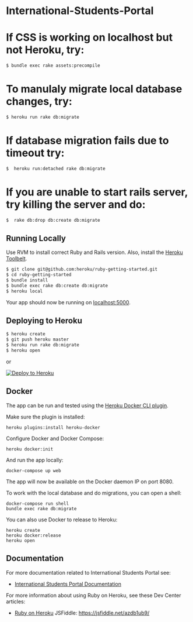 # International-Students-Portal

# If CSS is working on localhost but not Heroku, try:
```sh
$ bundle exec rake assets:precompile
```
# To manulaly migrate local database changes, try:
```sh
$ heroku run rake db:migrate
```

# If database migration fails due to timeout try:
```sh
$  heroku run:detached rake db:migrate
```

# If you are unable to start rails server, try killing the server and do:
```sh
$  rake db:drop db:create db:migrate
```


## Running Locally

Use RVM to install correct Ruby and Rails version.  Also, install the [Heroku Toolbelt](https://toolbelt.heroku.com/).

```sh
$ git clone git@github.com:heroku/ruby-getting-started.git
$ cd ruby-getting-started
$ bundle install
$ bundle exec rake db:create db:migrate
$ heroku local
```

Your app should now be running on [localhost:5000](http://localhost:5000/).

## Deploying to Heroku

```sh
$ heroku create
$ git push heroku master
$ heroku run rake db:migrate
$ heroku open
```

or

[![Deploy to Heroku](https://www.herokucdn.com/deploy/button.png)](https://heroku.com/deploy)

## Docker

The app can be run and tested using the [Heroku Docker CLI plugin](https://devcenter.heroku.com/articles/local-development-with-docker-compose).

Make sure the plugin is installed:

    heroku plugins:install heroku-docker

Configure Docker and Docker Compose:

    heroku docker:init

And run the app locally:

    docker-compose up web

The app will now be available on the Docker daemon IP on port 8080.

To work with the local database and do migrations, you can open a shell:

    docker-compose run shell
    bundle exec rake db:migrate

You can also use Docker to release to Heroku:

    heroku create
    heroku docker:release
    heroku open

## Documentation

For more documentation related to International Students Portal see:

- [International Students Portal Documentation](https://international-students-portal.herokuapp.com/)

For more information about using Ruby on Heroku, see these Dev Center articles:

- [Ruby on Heroku](https://devcenter.heroku.com/categories/ruby)
JSFiddle: https://jsfiddle.net/azdb1ub9/ 

